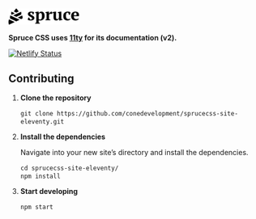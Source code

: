 <p>
  <a href="https://sprucecss.com/">
    <br>
    <picture>
      <source media="(prefers-color-scheme: light)" srcset="./.github/spruce-logo-dark.svg">
      <source media="(prefers-color-scheme: dark)" srcset="./.github/spruce-logo-light.svg">
      <img alt="Spruce CSS" width="140" src="./.github/spruce-logo-dark.svg">
    </picture>
    <br>
  </a>
</p>

**Spruce CSS uses [11ty](https://www.11ty.dev/) for its documentation (v2).**

[![Netlify Status](https://api.netlify.com/api/v1/badges/32f689b9-2e24-462f-be66-22e1233d7f9b/deploy-status)](https://app.netlify.com/sites/sprucecss/deploys)

## Contributing

1.  **Clone the repository**

    ```shell
    git clone https://github.com/conedevelopment/sprucecss-site-eleventy.git
    ```

2.  **Install the dependencies**

    Navigate into your new site’s directory and install the dependencies.

    ```shell
    cd sprucecss-site-eleventy/
    npm install
    ```

3.  **Start developing**

    ```shell
    npm start
    ```
